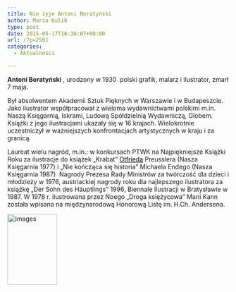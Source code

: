 ```yaml
---
title: Nie żyje Antoni Boratyński
author: Maria Kulik
type: post
date: 2015-05-17T16:36:07+00:00
url: /?p=2561
categories:
  - Aktualności

---
```

**Antoni Boratyński** , urodzony w 1930  polski grafik, malarz i ilustrator, zmarł 7 maja.

Był absolwentem Akademii Sztuk Pięknych w Warszawie i w Budapeszcie. Jako ilustrator współpracował z wieloma wydawnictwami polskimi m.in. Naszą Księgarnią, Iskrami, Ludową Spółdzielnią Wydawniczą, Globem. Książki z jego ilustracjami ukazały się w 16 krajach. Wielokrotnie uczestniczył w ważniejszych konfrontacjach artystycznych w kraju i za granicą.

Laureat wielu nagród, m.in.: w konkursach PTWK na Najpiękniejsze Książki Roku za ilustracje do książek &#8222;Krabat&#8221; <span style="color: #000000;"><a style="color: #000000;" href="http://pl.wikipedia.org/wiki/Otfried_Preussler">Otfrieda</a></span> Preusslera (Nasza Księgarnia 1977) i &#8222;Nie kończąca się historia&#8221; Michaela Endego (Nasza Księgarnia 1987)  Nagrody Prezesa Rady Ministrów za twórczość dla dzieci i młodzieży w 1976, austriackiej nagrody roku dla najlepszego ilustratora za książkę &#8222;Der Sohn des Häuptlings&#8221; 1996, Biennale Ilustracji w Bratysławie w 1987. W 1978 r. ilustrowana przez Noego „Droga księżycowa” Marii Kann została wpisana na międzynarodową Honorową Listę im. H.Ch. Andersena.

<a href="http://www.ibby.pl/wp-content/uploads/2015/05/images1.jpg" rel="lightbox[2561]"><img class="alignnone size-full wp-image-2563" src="http://www.ibby.pl/wp-content/uploads/2015/05/images1.jpg" alt="images" width="113" height="160" srcset="http://www.ibby.pl/wp-content/uploads/2015/05/images1.jpg 113w, http://www.ibby.pl/wp-content/uploads/2015/05/images1-71x100.jpg 71w" sizes="(max-width: 113px) 100vw, 113px" /></a>


